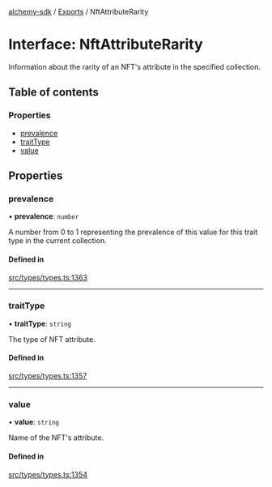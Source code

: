 [alchemy-sdk](../README.md) / [Exports](../modules.md) / NftAttributeRarity

# Interface: NftAttributeRarity

Information about the rarity of an NFT's attribute in the specified collection.

## Table of contents

### Properties

- [prevalence](NftAttributeRarity.md#prevalence)
- [traitType](NftAttributeRarity.md#traittype)
- [value](NftAttributeRarity.md#value)

## Properties

### prevalence

• **prevalence**: `number`

A number from 0 to 1 representing the prevalence of this value for this
trait type in the current collection.

#### Defined in

[src/types/types.ts:1363](https://github.com/alchemyplatform/alchemy-sdk-js/blob/4a7f568/src/types/types.ts#L1363)

___

### traitType

• **traitType**: `string`

The type of NFT attribute.

#### Defined in

[src/types/types.ts:1357](https://github.com/alchemyplatform/alchemy-sdk-js/blob/4a7f568/src/types/types.ts#L1357)

___

### value

• **value**: `string`

Name of the NFT's attribute.

#### Defined in

[src/types/types.ts:1354](https://github.com/alchemyplatform/alchemy-sdk-js/blob/4a7f568/src/types/types.ts#L1354)
